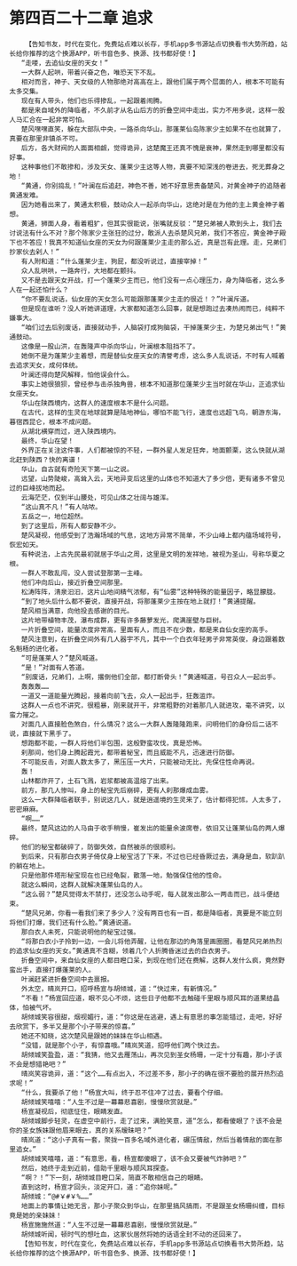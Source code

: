 # 第四百二十二章 追求
        【告知书友，时代在变化，免费站点难以长存，手机app多书源站点切换看书大势所趋，站长给你推荐的这个换源APP，听书音色多、换源、找书都好使！】
       “走喽，去追仙女座的天女！”
       一大群人起哄，带着兴奋之色，唯恐天下不乱。
       相对而言，神子、天女级的人物那绝对高高在上，跟他们属于两个层面的人，根本不可能有太多交集。
       现在有人带头，他们也乐得掺乱，一起跟着闹腾。
       都是来自域外的降临者，不久前才从名山后方的折叠空间中走出，实力不用多说，这样一股人马汇合在一起非常可怕。
       楚风嘿嘿直笑，躲在大部队中央，一路杀向华山，那蓬莱仙岛陈家少主如果不在也就算了，真要在那里非镇杀不可。
       后方，各大财阀的人面面相觑，觉得诡异，这楚魔王还真不愧是衰神，果然走到哪里都没有好事。
       这种事他们不敢掺和，涉及天女、蓬莱少主这等人物，真要不知深浅的卷进去，死无葬身之地！
       “黄通，你别捣乱！”叶澜在后追赶，神色不善，她不好意思责备楚风，对黄金神子的追随者黄通发难。
       因为她看出来了，黄通太积极，鼓动众人一起杀向华山，这绝对是在为他的主上黄金神子着想。
       黄通，狮面人身，看着粗犷，但其实很能说，张嘴就反驳：“楚兄弟被人欺到头上，我们去讨说法有什么不对？那个陈家少主张狂的过分，敢派人去杀楚风兄弟，我们不答应，黄金神子殿下也不答应！我真不知道仙女座的天女为何跟蓬莱少主走的那么近，真是岂有此理。走，兄弟们抄家伙去剁人！”
       有人附和道：“什么蓬莱少主，狗屁，都没听说过，直接宰掉！”
       众人乱哄哄，一路奔行，大地都在颤抖。
       又不是去跟天女开战，打一个蓬莱少主而已，他们没有一点心理压力，身为降临者，这么多人在一起还怕什么？
       “你不要乱说话，仙女座的天女怎么可能跟那蓬莱少主走的很近！？”叶澜斥道。
       但是现在谁听？没人听她讲道理，大家都知道怎么回事，就是想跑过去凑热闹而已，纯粹不嫌事大。
       “咱们过去后别废话，直接就动手，人脑袋打成狗脑袋，干掉蓬莱少主，为楚兄弟出气！”黄通鼓动。
       这像是一股山洪，在轰隆声中杀向华山，叶澜根本阻挡不了。
       她倒不是为蓬莱少主着想，而是替仙女座天女的清誉考虑，这么多人乱说话，不时有人喊着去追求天女，成何体统。
       叶澜还得向楚风解释，怕他误会什么。
       事实上她很狼狈，曾经参与击杀独角兽，根本不知道那位蓬莱少主当时就在华山，正追求仙女座天女。
       华山在陕西境内，这群人的速度根本不是什么问题。
       在古代，这样的生灵在地球就算是陆地神仙，哪怕不能飞行，速度也远超飞鸟，朝游东海，暮宿西昆仑，根本不成问题。
       从湖北横穿而过，进入陕西境内。
       最终，华山在望！
       外界正在关注这件事，人们都被惊的不轻，一群外星人发足狂奔，地面颤栗，这么快就从湖北赶到陕西？快的离谱！
       华山，自古就有奇险天下第一山之说。
       远望，山势陡峻，高耸入云，天地异变后这里的山体也不知道大了多少倍，更有诸多不曾见过的巨峰拔地而起。
       云海茫茫，仅到半山腰处，可见山体之壮阔与雄浑。
       “这山真不凡！”有人咕哝。
       五岳之一，地位超然。
       到了这里后，所有人都安静不少。
       楚风凝视，他感受到了浩瀚场域的气息，这地方异常不简单，不少山峰上都内蕴场域符号，恢宏如天。
       有种说法，上古先民最初就居于华山之周，这里是文明的发祥地，被视为圣山，号称华夏之根。
       一群人不敢乱闯，没人尝试登那第一主峰。
       他们冲向后山，接近折叠空间那里。
       松涛阵阵，清泉汩汩，这片山地间精气浓郁，有“仙雾”这种特殊的能量因子，略显朦胧。
       “到了地头后什么都不要说，直接开战，将那蓬莱少主按在地上就打！”黄通提醒。
       楚风相当满意，向他投去感谢的目光。
       这片地带植物丰茂，瀑布成群，更有许多藤萝发光，爬满崖壁与巨树。
       一片折叠空间，能量浓度非常高，里面有人，而且不在少数，都是来自仙女座的高手。
       楚风注意到，在折叠空间外有几人器宇不凡，其中一个白衣年轻男子非常英俊，身边跟着数名魁梧的进化者。
       “可是蓬莱人？”楚风喊道。
       “是！”对面有人答道。
       “别废话，兄弟们，上啊，撂倒他们全部，都打断骨头！”黄通喊道，号召众人一起出手。
       轰轰轰……
       一道又一道能量光腾起，接着向前飞去，众人一起出手，狂轰滥炸。
       这群人一点也不讲究，很粗暴，刚来就开干，非常粗野的对着那几人就进攻，毫不讲究，以蛮力摧之。
       对面几人直接脸色煞白，什么情况？这么一大群人轰隆隆跑来，问明他们的身份后二话不说，直接就下黑手了。
       想跑都不能，一群人将他们半包围，这般野蛮攻伐，真是恐怖。
       刹那间，他们身上腾起霞光，都带着秘宝，而且威能不凡，迅速进行防御。
       不可能反击，对面人数太多了，黑压压一大片，只能被动无比，先保住性命再说。
       轰！
       山林都炸开了，土石飞溅，岩浆都被高温熔了出来。
       前方，那几人惨叫，身上的秘宝先后崩碎，更有人刹那爆成血雾。
       这么一大群降临者联手，别说这几人，就是逍遥境的生灵来了，估计都得犯怵，人太多了，密密麻麻。
       “啊……”
       最终，楚风这边的人马由于收手稍慢，崔发出的能量余波席卷，依旧又让蓬莱仙岛的两人爆碎。
       他们的秘宝都破碎了，防御失效，自然被杀的很顺利。
       到后来，只有那白衣男子倚仗身上秘宝活了下来，不过也已经昏厥过去，满身是血，软趴趴的躺在地上。
       只是他那件塔形秘宝现在也已经龟裂，散落一地，勉强保住他的性命。
       就这么瞬间，这群人就解决蓬莱仙岛的人。
       “这么弱？”楚风觉得太不禁打，还没怎么动手呢，每人就发出那么一两击而已，战斗便结束。
       “楚风兄弟，你看一看我们来了多少人？没有两百也有一百，都是降临者，真要是不能立刻将他们打爆，我们还有什么脸。”黄通说道。
       那白衣人未死，只能说明他的秘宝过强。
       “将那白衣小子拎到一边，一会儿将他弄醒，让他在那边的角落里画圈圈，看楚风兄弟热烈的追求仙女座的天女。”黄通真不含糊，领着几个人折腾昏迷过去的白衣男子。
       折叠空间中，来自仙女座的人都目瞪口呆，到现在他们还在费解，这群人发什么疯，竟然野蛮出手，直接打爆蓬莱的人。
       叶澜赶紧进折叠空间中去禀报。
       外太空，晴岚开口，招呼杨宣与胡倾城，道：“快过来，有新情况。”
       “不看！”杨宣回应道，眼不见心不烦，这些日子他都不去触碰千里眼与顺风耳的道果结晶体，怕被气坏。
       胡倾城笑容很甜，烟视媚行，道：“你这是在逃避，遇上有意思的事怎能错过，走吧，好好去欣赏下，多半又是那个小子带来的惊喜。”
       她还不知晓，这次楚风是跟她的妹妹在华山相遇。
       “没错，就是那个小子，有惊喜哦。”晴岚笑道，招呼他们两个快过去。
       胡倾城笑盈盈，道：“我猜，他又去雁荡山，再次见到圣女杨珊，一定十分有趣，那小子该不会是想猎艳吧？”
       晴岚笑容诡异，道：“这个……有点出入，不过差不多，那小子的确在很不要脸的展开热烈追求呢！”
       “什么，我要杀了他！”杨宣大叫，终于忍不住冲了过去，要看个仔细。
       胡倾城笑嘻嘻：“人生不过是一幕幕悲喜剧，慢慢欣赏就是。”
       杨宣凝视后，彻底怔住，眼睛发直。
       胡倾城脚步轻灵，在虚空中前行，走了过来，满脸笑意，道“怎么，都看傻眼了？该不会是你的圣女族妹跟他眉来眼去，真的关系暧昧吧？”
       晴岚道：“这小子真有一套，聚拢一百多名域外进化者，碾压情敌，然后当着情敌的面在那里追女。”
       胡倾城笑嘻嘻，道：“有意思，看，杨宣都傻眼了，该不会又要被气炸肺吧？”
       然后，她终于走到近前，借助千里眼与顺风耳探查。
       “啊？！”下一刻，胡倾城目瞪口呆，简直不敢相信自己的眼睛。
       直到这时，杨宣才回头，淡定开口，道：“追你妹呢。”
       胡倾城：“@#￥#￥%……”
       地面上的事情让她无言，那小子聚众到华山，在那里搞风搞雨，不是跟圣女杨珊纠缠，目标竟是她的亲妹妹！
       杨宣施施然道：“人生不过是一幕幕悲喜剧，慢慢欣赏就是。”
       胡倾城听闻，顿时气的想吐血，这家伙居然将她的话语全封不动的还回来了。
       【告知书友，时代在变化，免费站点难以长存，手机app多书源站点切换看书大势所趋，站长给你推荐的这个换源APP，听书音色多、换源、找书都好使！】